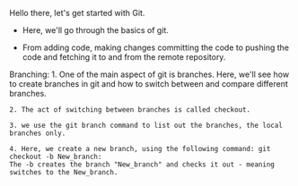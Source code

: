 Hello there, let's get started with Git. 

* Here, we'll go through the basics of git. 

* From adding code,  making changes committing the code to pushing the code and fetching it to and from the remote repository. 

Branching: 
    1. One of the main aspect of git is branches. Here, we'll see how to create branches in git and how to switch between and compare different branches. 

    2. The act of switching between branches is called checkout. 

    3. we use the git branch command to list out the branches, the local branches only. 

    4. Here, we create a new branch, using the following command: git checkout -b New_branch:
    The -b creates the branch "New_branch" and checks it out - meaning switches to the New_branch. 